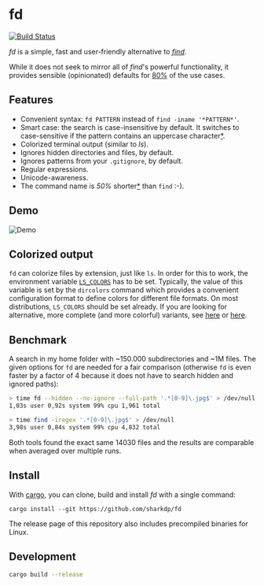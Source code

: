 # fd
[![Build Status](https://travis-ci.org/sharkdp/fd.svg?branch=master)](https://travis-ci.org/sharkdp/fd)

*fd* is a simple, fast and user-friendly alternative to
[*find*](https://www.gnu.org/software/findutils/).

While it does not seek to mirror all of *find*'s powerful functionality, it provides sensible
(opinionated) defaults for [80%](https://en.wikipedia.org/wiki/Pareto_principle) of the use cases.

## Features
* Convenient syntax: `fd PATTERN` instead of `find -iname '*PATTERN*'`.
* Smart case: the search is case-insensitive by default. It switches to
  case-sensitive if the pattern contains an uppercase
  character[\*](http://vimdoc.sourceforge.net/htmldoc/options.html#'smartcase').
* Colorized terminal output (similar to *ls*).
* Ignores hidden directories and files, by default.
* Ignores patterns from your `.gitignore`, by default.
* Regular expressions.
* Unicode-awareness.
* The command name is *50%* shorter[\*](https://github.com/ggreer/the_silver_searcher) than
  `find` :-).

## Demo

![Demo](http://i.imgur.com/iU6qkQj.gif)

## Colorized output
`fd` can colorize files by extension, just like `ls`. In order for this to work, the environment
variable [`LS_COLORS`](https://linux.die.net/man/5/dir_colors) has to be set. Typically, the value
of this variable is set by the `dircolors` command which provides a convenient configuration format
to define colors for different file formats.
On most distributions, `LS_COLORS` should be set already. If you are looking for alternative, more
complete (and more colorful) variants, see
[here](https://github.com/seebi/dircolors-solarized) or
[here](https://github.com/trapd00r/LS_COLORS).

## Benchmark
A search in my home folder with ~150.000 subdirectories and ~1M files. The given options for
`fd` are needed for a fair comparison (otherwise `fd` is even faster by a factor of 4 because it
does not have to search hidden and ignored paths):
``` bash
> time fd --hidden --no-ignore --full-path '.*[0-9]\.jpg$' > /dev/null
1,03s user 0,92s system 99% cpu 1,961 total

> time find -iregex '.*[0-9]\.jpg$' > /dev/null
3,98s user 0,84s system 99% cpu 4,832 total
```
Both tools found the exact same 14030 files and the results are comparable when averaged over
multiple runs.

## Install
With [cargo](https://github.com/rust-lang/cargo), you can clone, build and install *fd* with a single command:
```
cargo install --git https://github.com/sharkdp/fd
```
The release page of this repository also includes precompiled binaries for Linux.

## Development
```bash
cargo build --release
```
